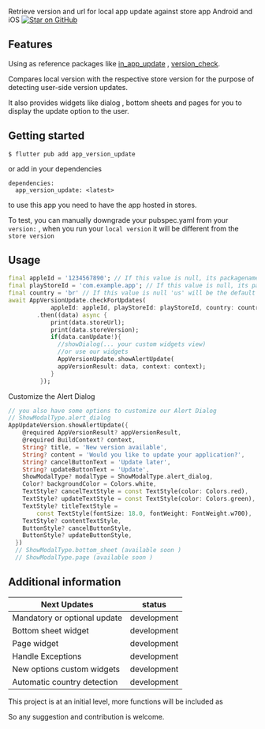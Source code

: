 Retrieve version and url for local app update against store app
Android and iOS
[![Star on GitHub](https://img.shields.io/github/stars/kauemurakami/getx_pattern.svg?style=flat&logo=github&colorB=deeppink&label=stars)](https://github.com/kauemurakami/app_version_update) 

## Features
 Using as reference packages like [in_app_update](https://pub.dev/packages/in_app_update) , [version_check](https://pub.dev/packages/version_check).

Compares local version with the respective store version for the purpose of detecting user-side version updates.

It also provides widgets like dialog , bottom sheets and pages for you to display the update option to the user.

## Getting started

```
$ flutter pub add app_version_update
```
or add in your dependencies
```
dependencies:
  app_version_update: <latest>
```

to use this app you need to have the app hosted in stores.

To test, you can manually downgrade your pubspec.yaml from your ```version:``` , when you run your ```local version``` it will be different from the ```store version```

## Usage

```dart
final appleId = '1234567890'; // If this value is null, its packagename will be considered
final playStoreId = 'com.example.app'; // If this value is null, its packagename will be considered
final country = 'br' // If this value is null 'us' will be the default value
await AppVersionUpdate.checkForUpdates(
            appleId: appleId, playStoreId: playStoreId, country: country)
        .then((data) async {
            print(data.storeUrl);
            print(data.storeVersion);
            if(data.canUpdate!){
              //showDialog(... your custom widgets view) 
              //or use our widgets
              AppVersionUpdate.showAlertUpdate(
              appVersionResult: data, context: context);
            }
         });
```

Customize the Alert Dialog

```dart
// you also have some options to customize our Alert Dialog 
// ShowModalType.alert_dialog
AppUpdateVersion.showAlertUpdate({
    @required AppVersionResult? appVersionResult,
    @required BuildContext? context,
    String? title, = 'New version available',
    String? content = 'Would you like to update your application?',
    String? cancelButtonText = 'Update later',
    String? updateButtonText = 'Update',
    ShowModalType? modalType = ShowModalType.alert_dialog,
    Color? backgroundColor = Colors.white,
    TextStyle? cancelTextStyle = const TextStyle(color: Colors.red),
    TextStyle? updateTextStyle = const TextStyle(color: Colors.green),
    TextStyle? titleTextStyle =
        const TextStyle(fontSize: 18.0, fontWeight: FontWeight.w700),
    TextStyle? contentTextStyle,
    ButtonStyle? cancelButtonStyle,
    ButtonStyle? updateButtonStyle,
  })
  // ShowModalType.bottom_sheet (available soon )
  // ShowModalType.page (available soon )
```

## Additional information

| Next Updates                 | status      |
|------------------------------|-------------|
| Mandatory or optional update | development |
| Bottom sheet widget          | development |
| Page widget                  | development |
| Handle Exceptions            | development |
| New options custom widgets   | development |
| Automatic country detection  | development |

This project is at an initial level, more functions will be included as

So any suggestion and contribution is welcome.